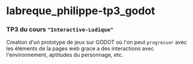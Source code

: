 # labreque_philippe-tp3_godot

### TP3 du cours `` "Interactive-Ludique" `` 

Creation d'un prototype de jeux sur GODOT où l'on peut ``progresser`` avec les éléments de la pages web grace a des interactions avec l'environnement, aptitudes du personnage, etc.
